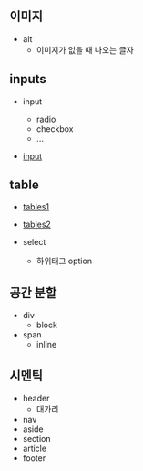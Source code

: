 ## 이미지

* alt
  * 이미지가 없을 때 나오는 글자

## inputs

* input
  * radio
  * checkbox
  * ...

* [input](./input.html)

## table

* [tables1](./table-span.html)
* [tables2](./table.html)

* select
  * 하위태그 option

## 공간 분할

* div
  * block
* span
  * inline

## 시멘틱

* header
  * 대가리
* nav
* aside
* section
* article
* footer


